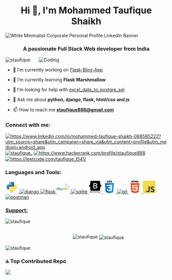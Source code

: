 <h1 align="center">Hi 👋, I'm Mohammed Taufique Shaikh</h1>

![White Minimalist Corporate Personal Profile LinkedIn Banner](https://user-images.githubusercontent.com/90236635/232446433-d5540fa2-fe28-4bb8-b929-cdb51fe61336.gif)

<h3 align="center">A passionate Full Stack Web developer from India</h3>

<img align="right" alt="Coding" width="400" src="https://media.tenor.com/rePDfDWO3XoAAAAd/hacking.gif">

<p align="left"> <img src="https://komarev.com/ghpvc/?username=staufique&label=Profile%20views&color=0e75b6&style=flat" alt="staufique" /> </p>

- 🔭 I’m currently working on [Flask-Blog-App](https://github.com/staufique/Flask-Blog-App.git)

- 🌱 I’m currently learning **Flask Marshmallow**

- 🤝 I’m looking for help with [excel_data_to_postgre_sql](https://github.com/staufique/excel_data_to_postgre_sql)

- 💬 Ask me about **python, django, flask, html/css and js**

- 📫 How to reach me **staufique888@gmail.com**

<h3 align="left">Connect with me:</h3>
<p align="left">
<a href="https://linkedin.com/in/https://www.linkedin.com/in/mohammed-taufique-shaikh-088585222?utm_source=share&utm_campaign=share_via&utm_content=profile&utm_medium=android_app" target="blank"><img align="center" src="https://raw.githubusercontent.com/rahuldkjain/github-profile-readme-generator/master/src/images/icons/Social/linked-in-alt.svg" alt="https://www.linkedin.com/in/mohammed-taufique-shaikh-088585222?utm_source=share&utm_campaign=share_via&utm_content=profile&utm_medium=android_app" height="30" width="40" /></a>
<a href="https://instagram.com/staufique_" target="blank"><img align="center" src="https://raw.githubusercontent.com/rahuldkjain/github-profile-readme-generator/master/src/images/icons/Social/instagram.svg" alt="staufique_" height="30" width="40" /></a>
<a href="https://www.hackerrank.com/https://www.hackerrank.com/profile/staufique888" target="blank"><img align="center" src="https://raw.githubusercontent.com/rahuldkjain/github-profile-readme-generator/master/src/images/icons/Social/hackerrank.svg" alt="https://www.hackerrank.com/profile/staufique888" height="30" width="40" /></a>
<a href="https://www.leetcode.com/https://leetcode.com/taufique_1541/" target="blank"><img align="center" src="https://raw.githubusercontent.com/rahuldkjain/github-profile-readme-generator/master/src/images/icons/Social/leet-code.svg" alt="https://leetcode.com/taufique_1541/" height="30" width="40" /></a>
</p>

<h3 align="left">Languages and Tools:</h3>
<p align="left"> 
<a href="https://www.python.org" target="_blank" rel="noreferrer"> <img src="https://raw.githubusercontent.com/devicons/devicon/master/icons/python/python-original.svg" alt="python" width="40" height="40"/> </a> <a href="https://www.djangoproject.com/" target="_blank" rel="noreferrer"> <img src="https://cdn.worldvectorlogo.com/logos/django.svg" alt="django" width="40" height="40"/> </a> <a href="https://flask.palletsprojects.com/" target="_blank" rel="noreferrer"> <img src="https://www.vectorlogo.zone/logos/pocoo_flask/pocoo_flask-icon.svg" alt="flask" width="40" height="40"/> </a> </a> <a href="https://www.mysql.com/" target="_blank" rel="noreferrer"> <img src="https://raw.githubusercontent.com/devicons/devicon/master/icons/mysql/mysql-original-wordmark.svg" alt="mysql" width="40" height="40"/> </a> <a href="https://www.sqlite.org/" target="_blank" rel="noreferrer"> <img src="https://www.vectorlogo.zone/logos/sqlite/sqlite-icon.svg" alt="sqlite" width="40" height="40"/> </a><a href="https://getbootstrap.com" target="_blank" rel="noreferrer"> <img src="https://raw.githubusercontent.com/devicons/devicon/master/icons/bootstrap/bootstrap-plain-wordmark.svg" alt="bootstrap" width="40" height="40"/> </a> <a href="https://www.w3schools.com/css/" target="_blank" rel="noreferrer"> <img src="https://raw.githubusercontent.com/devicons/devicon/master/icons/css3/css3-original-wordmark.svg" alt="css3" width="40" height="40"/> </a>   <a href="https://git-scm.com/" target="_blank" rel="noreferrer"> <img src="https://www.vectorlogo.zone/logos/git-scm/git-scm-icon.svg" alt="git" width="40" height="40"/> </a> <a href="https://www.w3.org/html/" target="_blank" rel="noreferrer"> <img src="https://raw.githubusercontent.com/devicons/devicon/master/icons/html5/html5-original-wordmark.svg" alt="html5" width="40" height="40"/> </a> <a href="https://developer.mozilla.org/en-US/docs/Web/JavaScript" target="_blank" rel="noreferrer"> <img src="https://raw.githubusercontent.com/devicons/devicon/master/icons/javascript/javascript-original.svg" alt="javascript" width="40" height="40"/> </a>  <a href="https://postman.com" target="_blank" rel="noreferrer"> <img src="https://www.vectorlogo.zone/logos/getpostman/getpostman-icon.svg" alt="postman" width="40" height="40"/>  </p>

<h3 align="left">Support:</h3>
<p><a href="https://www.buymeacoffee.com/staufique"> <img align="left" src="https://cdn.buymeacoffee.com/buttons/v2/default-yellow.png" height="50" width="210" alt="staufique" /></a></p><br><br>

<p><img align="left" src="https://github-readme-stats.vercel.app/api/top-langs?username=staufique&show_icons=true&locale=en&layout=compact" alt="staufique" /></p>

<p>&nbsp;<img align="center" src="https://github-readme-stats.vercel.app/api?username=staufique&show_icons=true&locale=en" alt="staufique" /></p>

<p><img align="center" src="https://github-readme-streak-stats.herokuapp.com/?user=staufique&" alt="staufique" /></p>

### 🔝 Top Contributed Repo
![](https://github-contributor-stats.vercel.app/api?username=staufique&limit=5&theme=flat&combine_all_yearly_contributions=true)
